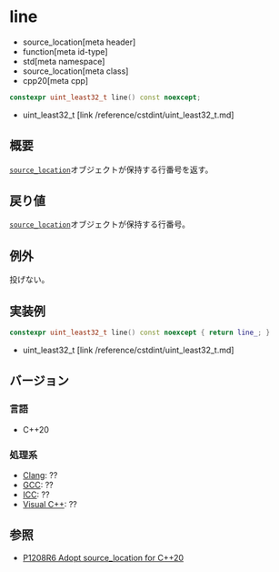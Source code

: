 # line
* source_location[meta header]
* function[meta id-type]
* std[meta namespace]
* source_location[meta class]
* cpp20[meta cpp]

```cpp
constexpr uint_least32_t line() const noexcept;
```
* uint_least32_t [link /reference/cstdint/uint_least32_t.md]

## 概要
[`source_location`](../source_location.md)オブジェクトが保持する行番号を返す。

## 戻り値
[`source_location`](../source_location.md)オブジェクトが保持する行番号。

## 例外
投げない。

## 実装例
```cpp
constexpr uint_least32_t line() const noexcept { return line_; }
```
* uint_least32_t [link /reference/cstdint/uint_least32_t.md]

## バージョン
### 言語
- C++20

### 処理系
- [Clang](/implementation.md#clang): ??
- [GCC](/implementation.md#gcc): ??
- [ICC](/implementation.md#icc): ??
- [Visual C++](/implementation.md#visual_cpp): ??

## 参照

- [P1208R6 Adopt source_location for C++20](http://www.open-std.org/jtc1/sc22/wg21/docs/papers/2019/p1208r6.pdf)